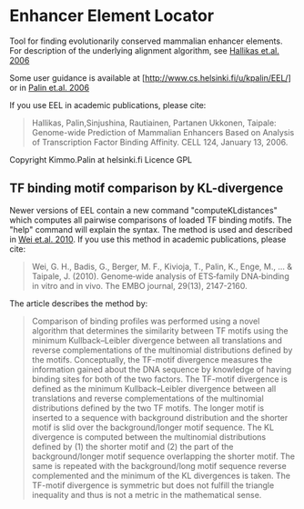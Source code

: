 Enhancer Element Locator
========================

Tool for finding evolutionarily conserved mammalian enhancer
elements. For description of the underlying alignment algorithm, see
[Hallikas et.al. 2006](http://www.cs.helsinki.fi/u/kpalin/HallikasEtAl06.pdf) 

Some user guidance is available at
[http://www.cs.helsinki.fi/u/kpalin/EEL/] or in
[Palin et.al. 2006](https://www.cs.helsinki.fi/u/ukkonen/NatProtoc2006.pdf)


If you use EEL in academic publications, please cite:

> Hallikas, Palin,Sinjushina, Rautiainen, Partanen Ukkonen, Taipale: 
> Genome-wide Prediction of Mammalian Enhancers Based on Analysis of
> Transcription Factor Binding Affinity. 
> CELL 124, January 13, 2006.


Copyright Kimmo.Palin at helsinki.fi
Licence GPL

TF binding motif comparison by KL-divergence
--------------------------------------------

Newer versions of EEL contain a new command "computeKLdistances" which
computes all pairwise comparisons of loaded TF binding motifs. The
"help" command will explain the syntax. The method is used and
described in
[Wei et.al. 2010](http://www.ncbi.nlm.nih.gov/pmc/articles/PMC2905244/).
If you use this method in academic publications, please cite:

> Wei, G. H., Badis, G., Berger, M. F., Kivioja, T., Palin, K., Enge,
> M., ... & Taipale, J. (2010). Genome‐wide analysis of ETS‐family
> DNA‐binding in vitro and in vivo. The EMBO journal, 29(13),
> 2147-2160.



The article describes the method by:

> Comparison of binding profiles was performed using a novel algorithm
> that determines the similarity between TF motifs using the minimum
> Kullback–Leibler divergence between all translations and reverse
> complementations of the multinomial distributions defined by the
> motifs. Conceptually, the TF-motif divergence measures the information
> gained about the DNA sequence by knowledge of having binding sites for
> both of the two factors. The TF-motif divergence is defined as the
> minimum Kullback–Leibler divergence between all translations and
> reverse complementations of the multinomial distributions defined by
> the two TF motifs. The longer motif is inserted to a sequence with
> background distribution and the shorter motif is slid over the
> background/longer motif sequence. The KL divergence is computed
> between the multinomial distributions defined by (1) the shorter motif
> and (2) the part of the background/longer motif sequence overlapping
> the shorter motif. The same is repeated with the background/long motif
> sequence reverse complemented and the minimum of the KL divergences is
> taken. The TF-motif divergence is symmetric but does not fulfill the
> triangle inequality and thus is not a metric in the mathematical
> sense.
